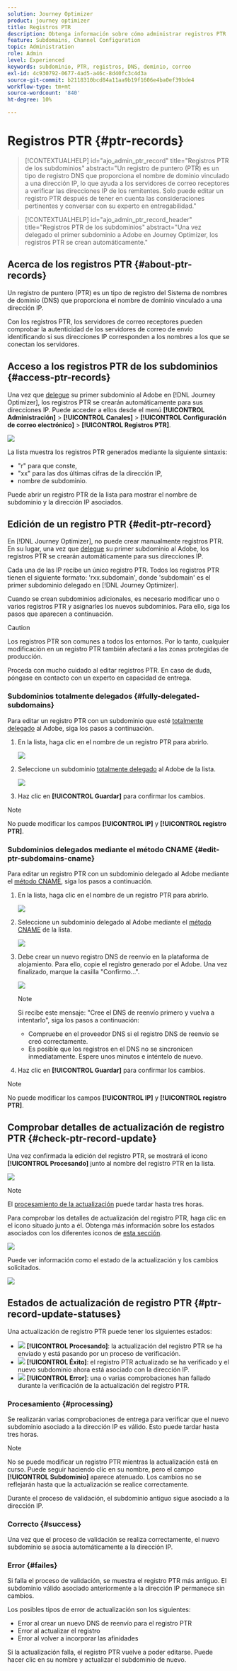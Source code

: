 ```yaml
---
solution: Journey Optimizer
product: journey optimizer
title: Registros PTR
description: Obtenga información sobre cómo administrar registros PTR
feature: Subdomains, Channel Configuration
topic: Administration
role: Admin
level: Experienced
keywords: subdominio, PTR, registros, DNS, dominio, correo
exl-id: 4c930792-0677-4ad5-a46c-8d40fc3c4d3a
source-git-commit: b2118310bcd84a11aa9b19f1606e4ba0ef39bde4
workflow-type: tm+mt
source-wordcount: '840'
ht-degree: 10%

---
```


# Registros PTR {#ptr-records}

>[!CONTEXTUALHELP]
>id="ajo_admin_ptr_record"
>title="Registros PTR de los subdominios"
>abstract="Un registro de puntero (PTR) es un tipo de registro DNS que proporciona el nombre de dominio vinculado a una dirección IP, lo que ayuda a los servidores de correo receptores a verificar las direcciones IP de los remitentes. Solo puede editar un registro PTR después de tener en cuenta las consideraciones pertinentes y conversar con su experto en entregabilidad."

>[!CONTEXTUALHELP]
>id="ajo_admin_ptr_record_header"
>title="Registros PTR de los subdominios"
>abstract="Una vez delegado el primer subdominio a Adobe en Journey Optimizer, los registros PTR se crean automáticamente."

## Acerca de los registros PTR {#about-ptr-records}

Un registro de puntero (PTR) es un tipo de registro del Sistema de nombres de dominio (DNS) que proporciona el nombre de dominio vinculado a una dirección IP.

Con los registros PTR, los servidores de correo receptores pueden comprobar la autenticidad de los servidores de correo de envío identificando si sus direcciones IP corresponden a los nombres a los que se conectan los servidores.

## Acceso a los registros PTR de los subdominios {#access-ptr-records}

Una vez que [delegue](delegate-subdomain.md) su primer subdominio al Adobe en [!DNL Journey Optimizer], los registros PTR se crearán automáticamente para sus direcciones IP. Puede acceder a ellos desde el menú **[!UICONTROL Administración]** > **[!UICONTROL Canales]** > **[!UICONTROL Configuración de correo electrónico]** > **[!UICONTROL Registros PTR]**.

![](assets/ptr-records.png)

La lista muestra los registros PTR generados mediante la siguiente sintaxis:

* &quot;r&quot; para que conste,
* &quot;xx&quot; para las dos últimas cifras de la dirección IP,
* nombre de subdominio.

Puede abrir un registro PTR de la lista para mostrar el nombre de subdominio y la dirección IP asociados.

## Edición de un registro PTR {#edit-ptr-record}

En [!DNL Journey Optimizer], no puede crear manualmente registros PTR. En su lugar, una vez que [delegue](delegate-subdomain.md) su primer subdominio al Adobe, los registros PTR se crearán automáticamente para sus direcciones IP.

Cada una de las IP recibe un único registro PTR. Todos los registros PTR tienen el siguiente formato: &#39;rxx.subdomain&#39;, donde &#39;subdomain&#39; es el primer subdominio delegado en [!DNL Journey Optimizer].

Cuando se crean subdominios adicionales, es necesario modificar uno o varios registros PTR y asignarles los nuevos subdominios. Para ello, siga los pasos que aparecen a continuación.

>[!CAUTION]
>
>Los registros PTR son comunes a todos los entornos. Por lo tanto, cualquier modificación en un registro PTR también afectará a las zonas protegidas de producción.
>
>Proceda con mucho cuidado al editar registros PTR. En caso de duda, póngase en contacto con un experto en capacidad de entrega.

### Subdominios totalmente delegados {#fully-delegated-subdomains}

Para editar un registro PTR con un subdominio que esté [totalmente delegado](delegate-subdomain.md#full-subdomain-delegation) al Adobe, siga los pasos a continuación.

1. En la lista, haga clic en el nombre de un registro PTR para abrirlo.

   ![](assets/ptr-record-select.png)

1. Seleccione un subdominio [totalmente delegado](delegate-subdomain.md#full-subdomain-delegation) al Adobe de la lista.

   ![](assets/ptr-record-subdomain.png)

1. Haz clic en **[!UICONTROL Guardar]** para confirmar los cambios.

>[!NOTE]
>
>No puede modificar los campos **[!UICONTROL IP]** y **[!UICONTROL registro PTR]**.

### Subdominios delegados mediante el método CNAME {#edit-ptr-subdomains-cname}

Para editar un registro PTR con un subdominio delegado al Adobe mediante el [método CNAME](delegate-subdomain.md#cname-subdomain-delegation), siga los pasos a continuación.

1. En la lista, haga clic en el nombre de un registro PTR para abrirlo.

   ![](assets/ptr-record-select-cname.png)

1. Seleccione un subdominio delegado al Adobe mediante el [método CNAME](delegate-subdomain.md#cname-subdomain-delegation) de la lista.

   ![](assets/ptr-record-subdomain-cname.png)

1. Debe crear un nuevo registro DNS de reenvío en la plataforma de alojamiento. Para ello, copie el registro generado por el Adobe. Una vez finalizado, marque la casilla &quot;Confirmo...&quot;.

   ![](assets/ptr-record-subdomain-confirm.png)

   >[!NOTE]
   >
   >Si recibe este mensaje: &quot;Cree el DNS de reenvío primero y vuelva a intentarlo&quot;, siga los pasos a continuación:
   >   * Compruebe en el proveedor DNS si el registro DNS de reenvío se creó correctamente.
   >   * Es posible que los registros en el DNS no se sincronicen inmediatamente. Espere unos minutos e inténtelo de nuevo.

1. Haz clic en **[!UICONTROL Guardar]** para confirmar los cambios.

>[!NOTE]
>
>No puede modificar los campos **[!UICONTROL IP]** y **[!UICONTROL registro PTR]**.

## Comprobar detalles de actualización de registro PTR {#check-ptr-record-update}

Una vez confirmada la edición del registro PTR, se mostrará el icono **[!UICONTROL Procesando]** junto al nombre del registro PTR en la lista.

![](assets/ptr-record-updating.png)

>[!NOTE]
>
>El [procesamiento de la actualización](#processing) puede tardar hasta tres horas.

Para comprobar los detalles de actualización del registro PTR, haga clic en el icono situado junto a él. Obtenga más información sobre los estados asociados con los diferentes iconos de [esta sección](#ptr-record-update-statuses).

![](assets/ptr-record-recent-update.png)

Puede ver información como el estado de la actualización y los cambios solicitados.

![](assets/ptr-record-updates.png)

## Estados de actualización de registro PTR {#ptr-record-update-statuses}

Una actualización de registro PTR puede tener los siguientes estados:

* ![](assets/do-not-localize/ptr-record-processing.png) **[!UICONTROL Procesando]**: la actualización del registro PTR se ha enviado y está pasando por un proceso de verificación.
* ![](assets/do-not-localize/ptr-record-success.png) **[!UICONTROL Éxito]**: el registro PTR actualizado se ha verificado y el nuevo subdominio ahora está asociado con la dirección IP.
* ![](assets/do-not-localize/ptr-record-failed.png) **[!UICONTROL Error]**: una o varias comprobaciones han fallado durante la verificación de la actualización del registro PTR.

### Procesamiento {#processing}

Se realizarán varias comprobaciones de entrega para verificar que el nuevo subdominio asociado a la dirección IP es válido. Esto puede tardar hasta tres horas.

>[!NOTE]
>
>No se puede modificar un registro PTR mientras la actualización está en curso. Puede seguir haciendo clic en su nombre, pero el campo **[!UICONTROL Subdominio]** aparece atenuado. Los cambios no se reflejarán hasta que la actualización se realice correctamente.

Durante el proceso de validación, el subdominio antiguo sigue asociado a la dirección IP.

### Correcto {#success}

Una vez que el proceso de validación se realiza correctamente, el nuevo subdominio se asocia automáticamente a la dirección IP.

### Error {#failes}

Si falla el proceso de validación, se muestra el registro PTR más antiguo. El subdominio válido asociado anteriormente a la dirección IP permanece sin cambios.

Los posibles tipos de error de actualización son los siguientes:
* Error al crear un nuevo DNS de reenvío para el registro PTR
* Error al actualizar el registro
* Error al volver a incorporar las afinidades

Si la actualización falla, el registro PTR vuelve a poder editarse. Puede hacer clic en su nombre y actualizar el subdominio de nuevo.
